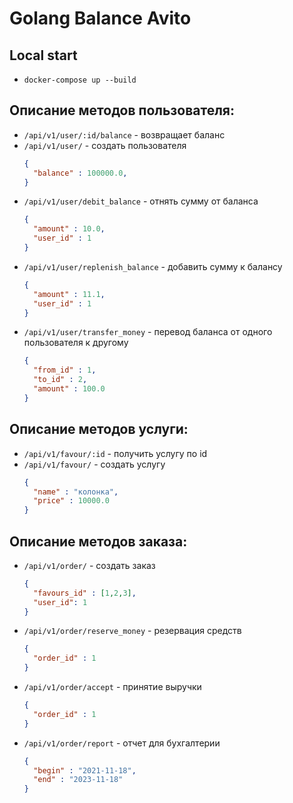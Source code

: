 # Golang Balance Avito

## Local start

- <code>docker-compose up --build</code>

## Описание методов пользователя:
- <code>/api/v1/user/:id/balance</code> - возвращает баланс
- <code>/api/v1/user/</code> - создать пользователя
  ```json
  { 
    "balance" : 100000.0,
  } 
  ```
- <code>/api/v1/user/debit_balance</code> -  отнять сумму от баланса
  ```json
  { 
    "amount" : 10.0,
    "user_id" : 1
  } 
  ```
- <code>/api/v1/user/replenish_balance</code> - добавить сумму к балансу
  ```json
  { 
    "amount" : 11.1,
    "user_id" : 1
  } 
  ```
- <code>/api/v1/user/transfer_money</code> - перевод баланса от одного пользователя к другому
  ```json
  { 
    "from_id" : 1,
    "to_id" : 2,
    "amount" : 100.0
  }
  ```

## Описание методов услуги:
- <code>/api/v1/favour/:id</code> - получить услугу по id
- <code>/api/v1/favour/</code> - создать услугу
  ```json
  { 
    "name" : "колонка",
    "price" : 10000.0
  } 
  ```

## Описание методов заказа:
- <code>/api/v1/order/</code> - создать заказ
  ```json
  { 
    "favours_id" : [1,2,3],
    "user_id": 1
  } 
  ```
- <code>/api/v1/order/reserve_money</code> - резервация средств
  ```json
  { 
    "order_id" : 1 
  } 
  ```
- <code>/api/v1/order/accept</code> - принятие выручки 
  ```json
  { 
    "order_id" : 1 
  } 
  ```
- <code>/api/v1/order/report</code> - отчет для бухгалтерии
  ```json
  {
    "begin" : "2021-11-18", 
    "end" : "2023-11-18"
  } 
  ```